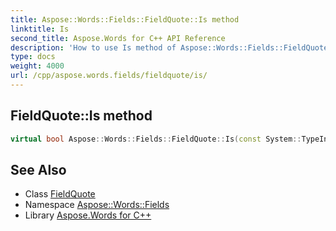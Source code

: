 ```yaml
---
title: Aspose::Words::Fields::FieldQuote::Is method
linktitle: Is
second_title: Aspose.Words for C++ API Reference
description: 'How to use Is method of Aspose::Words::Fields::FieldQuote class in C++.'
type: docs
weight: 4000
url: /cpp/aspose.words.fields/fieldquote/is/
---
```

## FieldQuote::Is method




```cpp
virtual bool Aspose::Words::Fields::FieldQuote::Is(const System::TypeInfo &target) const override
```

## See Also

* Class [FieldQuote](../)
* Namespace [Aspose::Words::Fields](../../)
* Library [Aspose.Words for C++](../../../)
